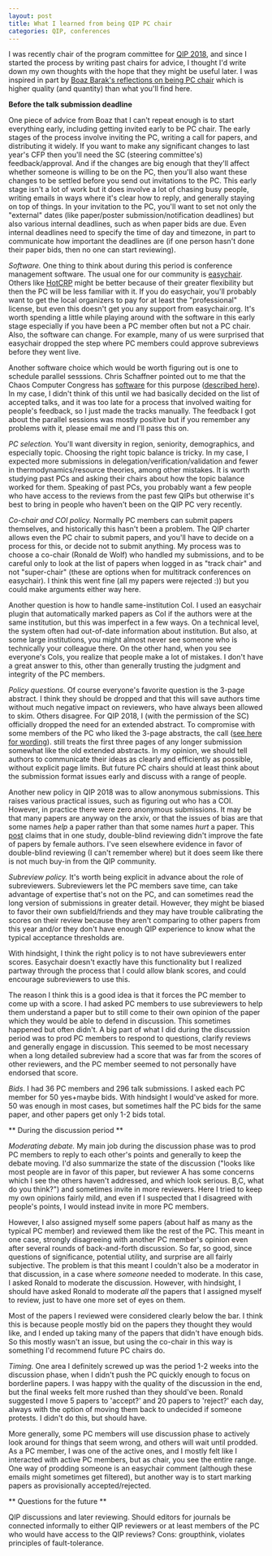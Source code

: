 ```yaml
---
layout: post
title: What I learned from being QIP PC chair
categories: QIP, conferences
---
```


I was recently chair of the program committee for [QIP 2018](https://qutech.nl/qip2018/), and since I started the process by writing past chairs for advice, I thought I'd write down my own thoughts with the hope that they might be useful later.  I was inspired in part by [Boaz Barak's reflections on being PC chair](https://windowsontheory.org/2015/03/02/tips-for-future-focsstoc-program-chairs/) which is higher quality (and quantity) than what you'll find here.

**Before the talk submission deadline**

One piece of advice from Boaz that I can't repeat enough is to start everything early, including getting invited early to be PC chair.  The early stages of the process involve inviting the PC, writing a call for papers, and distributing it widely. If you want to make any significant changes to last year's CFP then you'll need the SC (steering committee's) feedback/approval.  And if the changes are big enough that they'll affect whether someone is willing to be on the PC, then you'll also want these changes to be settled before you send out invitations to the PC.  This early stage isn't a lot of work but it does involve a lot of chasing busy people, writing emails in ways where it's clear how to reply, and generally staying on top of things. In your invitation to the PC, you'll want to set not only the "external" dates (like paper/poster submission/notification deadlines) but also various internal deadlines, such as when paper bids are due.  Even internal deadlines need to specify the time of day and timezone, in part to communicate how important the deadlines are (if one person hasn't done their paper bids, then no one can start reviewing).

_Software._ One thing to think about during this period is conference management software.  The usual one for our community is [easychair](https://easychair.org/). Others like [HotCRP](https://hotcrp.com/) might be better because of their greater flexibility but then the PC will be less familiar with it.  If you do easychair, you'll probably want to get the local organizers to pay for at least the "professional" license, but even this doesn't get you any support from easychair.org.  It's worth spending a little while playing around with the software in this early stage especially if you have been a PC member often but not a PC chair.  Also, the software can change.  For example, many of us were surprised that easychair dropped the step where PC members could approve subreviews before they went live.

Another software choice which would be worth figuring out is one to schedule parallel sesssions.  Chris Schaffner pointed out to me that the Chaos Computer Congress has [software](https://github.com/tomster/halfnarp) for this purpose ([described here](https://events.ccc.de/2014/11/25/lets-do-the-halfnarp/)).  In my case, I didn't think of this until we had basically decided on the list of accepted talks, and it was too late for a process that involved waiting for people's feedback, so I just made the tracks manually.  The feedback I got about the parallel sessions was mostly positive but if you remember any problems with it, please email me and I'll pass this on.

*PC selection.* You'll want diversity in region, seniority, demographics, and especially topic.  Choosing the right topic balance is tricky. In my case, I expected more submissions in delegation/verification/validation and fewer in thermodynamics/resource theories, among other mistakes.  It is worth studying past PCs and asking their chairs about how the topic balance worked for them.  Speaking of past PCs, you probably want a few people who have access to the reviews from the past few QIPs but otherwise it's best to bring in people who haven't been on the QIP PC very recently.

*Co-chair and COI policy.*  Normally PC members can submit papers themselves, and historically this hasn't been a problem.  The QIP charter allows even the PC chair to submit papers, and you'll have to decide on a process for this, or decide not to submit anything.  My process was to choose a co-chair (Ronald de Wolf) who handled my submissions, and to be careful only to look at the list of papers when logged in as "track chair" and not "super-chair" (these are options when for multitrack conferences on easychair).  I think this went fine (all my papers were rejected :)) but you could make arguments either way here.

Another question is how to handle same-institution CoI.  I used an easychair plugin that automatically marked papers as CoI if the authors were at the same institution, but this was imperfect in a few ways.  On a technical level, the system often had out-of-date information about institution.  But also, at some large institutions, you might almost never see someone who is technically your colleague there.  On the other hand, when you see everyone's CoIs, you realize that people make a lot of mistakes.  I don't have a great answer to this, other than generally trusting the judgment and integrity of the PC members.

*Policy questions.*
Of course everyone's favorite question is the 3-page abstract.  I think they should be dropped and that this will save authors time without much negative impact on reviewers, who have always been allowed to skim.  Others disagree.  For QIP 2018, I (with the permission of the SC) officially dropped the need for an extended abstract. To compromise with some members of the PC who liked the 3-page abstracts, the call  ([see here for wording](https://qutech.nl/qip2018/qip-2018-call-for-submissions/)). still treats the first three pages of any longer submission somewhat like the old extended abstracts.  In my opinion, we should tell authors to communicate their ideas as clearly and efficiently as possible, without explicit page limits.  But future PC chairs should at least think about the submission format issues early and discuss with a range of people.

Another new policy in QIP 2018 was to allow anonymous submissions.  This raises various practical issues, such as figuring out who has a COI.  However, in practice there were zero anonymous submissions.  It may be that many papers are anyway on the arxiv, or that the issues of bias are that some names *help* a paper rather than that some names *hurt* a paper.  This [post](https://lemire.me/blog/2018/05/24/gender-and-peer-review) claims that in one study, double-blind reviewing didn't improve the fate of papers by female authors.  I've seen elsewhere evidence in favor of double-blind reviewing (I can't remember where) but it does seem like there is not much buy-in from the QIP community.

*Subreview policy.* It's worth being explicit in advance about the role of subreviewers.  Subreviewers let the PC members save time,  can take advantage of expertise that's not on the PC, and can sometimes read the long version of submissions in greater detail.  However, they might be biased to favor their own subfield/friends and they may have trouble calibrating the scores on their review because they aren't comparing to other papers from this year and/or they don't have enough QIP experience to know what the typical acceptance thresholds are.

With hindsight, I think the right policy is to not have subreviewers enter scores.  Easychair doesn't exactly have this functionality but I realized partway through the process that I could allow blank scores, and could encourage subreviewers to use this.

The reason I think this is a good idea is that it forces the PC member to come up with a score.  I had asked PC members to use subreviewers to help them understand a paper but to still come to their own opinion of the paper which they would be able to defend in discussion.  This sometimes happened but often didn't.   A big part of what I did during the discussion period was to prod PC members to respond to questions, clarify reviews and generally engage in discussion.  This seemed to be most necessary when a long detailed subreview had a score that was far from the scores of other reviewers, and the PC member seemed to not personally have endorsed that score.

*Bids*.
I had 36 PC members and 296 talk submissions.  I asked each PC member for 50 yes+maybe bids.  With hindsight I would've asked for more.  50 was enough in most cases, but sometimes half the PC bids for the same paper, and other papers get only 1-2 bids total.

** During the discussion period **

*Moderating debate.*
My main job during the discussion phase was to prod PC members to reply to each other's points and generally to keep the debate moving.  I'd also summarize the state of the discussion ("looks like most people are in favor of this paper, but reviewer A has some concerns which I see the others haven't addressed, and which look serious.  B,C, what do you think?") and sometimes invite in more reviewers.  Here I tried to keep my own opinions fairly mild, and even if I suspected that I disagreed with people's points, I would instead invite in more PC members.

However, I also assigned myself some papers (about half as many as the typical PC member) and reviewed them like the rest of the PC.  This meant in one case, strongly disagreeing with another PC member's opinion even after several rounds of back-and-forth discussion.  So far, so good, since questions of significance, potential utility, and surprise are all fairly subjective. The problem is that this meant I couldn't also be a moderator in that discussion, in a case where _someone_ needed to moderate.  In this case, I asked Ronald to moderate the discussion. However, with hindsight, I should have asked Ronald to moderate *all* the papers that I assigned myself to review, just to have one more set of eyes on them.

Most of the papers I reviewed were considered clearly below the bar.  I think this is because people mostly bid on the papers they thought they would like, and I ended up taking many of the papers that didn't have enough bids.  So this mostly wasn't an issue, but using the co-chair in this way is something I'd recommend future PC chairs do.

*Timing.*
One area I definitely screwed up was the period 1-2 weeks into the discussion phase, when I didn't push the PC quickly enough to focus on borderline papers.  I was happy with the quality of the discussion in the end, but the final weeks felt more rushed than they should've been. Ronald suggested I move 5 papers to 'accept?' and 20 papers to 'reject?' each day, always with the option of moving them back to undecided if someone protests.  I didn't do this, but should have.

More generally, some PC members will use discussion phase to actively look around for things that seem wrong, and others will wait until prodded.  As a PC member, I was one of the active ones, and I mostly felt like I interacted with active PC members, but as chair, you see the entire range.  One way of prodding someone is an easychair comment (although these emails might sometimes get filtered), but another way is to start marking papers as provisionally accepted/rejected.


** Questions for the future **


QIP discussions and later reviewing.  Should editors for journals be
connected informally to either QIP reviewers or at least members of
the PC who would have access to the QIP reviews?
Cons: groupthink, violates principles of fault-tolerance.
